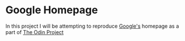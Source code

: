 # Google Homepage

In this project I will be attempting to reproduce [Google's](https://google.com) homepage as a part of [The Odin Project](https://www.theodinproject.com/courses/web-development-101/lessons/html-css)
